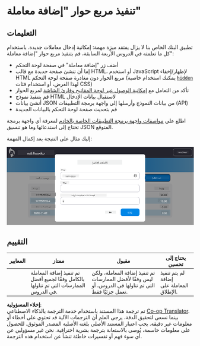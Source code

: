 <!--
CO_OP_TRANSLATOR_METADATA:
{
  "original_hash": "f23a868536c07da991b1d4e773161e25",
  "translation_date": "2025-08-26T00:48:51+00:00",
  "source_file": "7-bank-project/4-state-management/assignment.md",
  "language_code": "ar"
}
-->
# تنفيذ مربع حوار "إضافة معاملة"

## التعليمات

تطبيق البنك الخاص بنا لا يزال يفتقد ميزة مهمة: إمكانية إدخال معاملات جديدة.
باستخدام كل ما تعلمته في الدروس الأربعة السابقة، قم بتنفيذ مربع حوار "إضافة معاملة":

- أضف زر "إضافة معاملة" في صفحة لوحة التحكم
- إما أن تنشئ صفحة جديدة مع قالب HTML، أو استخدم JavaScript لإظهار/إخفاء HTML مربع الحوار دون مغادرة صفحة لوحة التحكم (يمكنك استخدام خاصية [`hidden`](https://developer.mozilla.org/docs/Web/HTML/Global_attributes/hidden) لهذا الغرض، أو استخدام فئات CSS)
- تأكد من التعامل مع [إمكانية الوصول عبر لوحة المفاتيح وقارئ الشاشة](https://developer.paciellogroup.com/blog/2018/06/the-current-state-of-modal-dialog-accessibility/) لمربع الحوار
- قم بتنفيذ نموذج HTML لاستقبال بيانات الإدخال
- أنشئ بيانات JSON من بيانات النموذج وأرسلها إلى واجهة برمجة التطبيقات (API)
- قم بتحديث صفحة لوحة التحكم بالبيانات الجديدة

اطلع على [مواصفات واجهة برمجة التطبيقات الخاصة بالخادم](../api/README.md) لمعرفة أي واجهة برمجة تحتاج إلى استدعائها وما هو تنسيق JSON المتوقع.

إليك مثال على النتيجة بعد إكمال المهمة:

![لقطة شاشة تعرض مثالاً لمربع حوار "إضافة معاملة"](../../../../translated_images/dialog.93bba104afeb79f12f65ebf8f521c5d64e179c40b791c49c242cf15f7e7fab15.ar.png)

## التقييم

| المعايير | ممتاز                                                                                              | مقبول                                                                                                                  | يحتاج إلى تحسين                              |
| -------- | -------------------------------------------------------------------------------------------------- | ----------------------------------------------------------------------------------------------------------------------- | --------------------------------------------|
|          | تم تنفيذ إضافة المعاملة بالكامل وفقًا لجميع أفضل الممارسات التي تم تناولها في الدروس.              | تم تنفيذ إضافة المعاملة، ولكن ليس وفقًا لأفضل الممارسات التي تم تناولها في الدروس، أو تعمل جزئيًا فقط.                 | لم يتم تنفيذ إضافة المعاملة على الإطلاق.    |

**إخلاء المسؤولية**:  
تم ترجمة هذا المستند باستخدام خدمة الترجمة بالذكاء الاصطناعي [Co-op Translator](https://github.com/Azure/co-op-translator). بينما نسعى لتحقيق الدقة، يرجى العلم أن الترجمات الآلية قد تحتوي على أخطاء أو معلومات غير دقيقة. يجب اعتبار المستند الأصلي بلغته الأصلية المصدر الموثوق. للحصول على معلومات حاسمة، يُوصى بالاستعانة بترجمة بشرية احترافية. نحن غير مسؤولين عن أي سوء فهم أو تفسيرات خاطئة تنشأ عن استخدام هذه الترجمة.